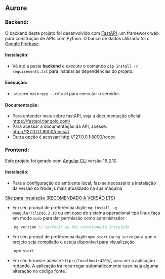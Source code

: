 ## Aurore

### Backend:
O backend deste projeto foi desenvolvido com [FastAPI](https://fastapi.tiangolo.com/), um framework web para construção de APIs com Python.
O banco de dados utilizado foi o [Google Firebase](https://firebase.google.com/).

#### Instalação:
- Vá até a pasta **backend** e execute o comando `pip install -r requirements.txt` para instalar as dependências do projeto.

#### Execução:
- `uvicorn main:app --reload` para executar o servidor.

#### Documentação:
- Para entender mais sobre fastAPI, veja a documentação oficial: https://fastapi.tiangolo.com/
- Para acessar a documentação da API, acesse: http://127.0.0.1:8000/docs#/
- Outra opção é acessar: http://127.0.0.1:8000/redoc

### Frontend:

Este projeto foi gerado com [Angular CLI](https://github.com/angular/angular-cli) versão 16.2.10.

#### Instalação:

- Para a configuração do ambiente local, faz-se necessário a instalação da versão do Node js mais atualizado na sua máquina

[Site para instalação (RECOMENDADO A VERSÃO LTS)](https://nodejs.org/en)

- Em seu prompt de preferência digite `ng install -g @angular/cli@16.2.10` ou em caso de sistema operacional tipo linux faça em modo `sudo` para dar permissão como administrador

``` javascript
    ng version // conferir se foi corretamente instalado
```


- Em seu prompt de preferencia digite `npm start` ou `ng serve` para que o projeto seja compilado e esteja disponível para visualização

``` javascript
    npm start
```

- Em seu browser acesse `http://localhost:4200/`, para ver a aplicação rodando. A aplicação irá recarregar automaticamente caso haja alguma alteração no código fonte.
